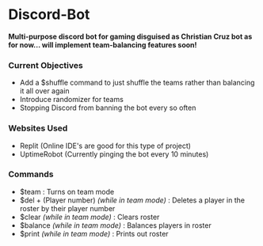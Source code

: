 # Discord-Bot
**Multi-purpose discord bot for gaming disguised as Christian Cruz bot as for now... will implement team-balancing features soon!**
### Current Objectives
* Add a $shuffle command to just shuffle the teams rather than balancing it all over again
* Introduce randomizer for teams
* Stopping Discord from banning the bot every so often
### Websites Used
* Replit (Online IDE's are good for this type of project)
* UptimeRobot (Currently pinging the bot every 10 minutes)
### Commands
* $team : Turns on team mode
* $del + (Player number) *(while in team mode)* : Deletes a player in the roster by their player number
* $clear *(while in team mode)* : Clears roster
* $balance *(while in team mode)* : Balances players in roster
* $print *(while in team mode)* : Prints out roster